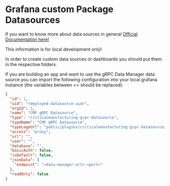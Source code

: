 # Grafana custom Package Datasources

If you want to know more about data sources in general [Official Documentation here!](https://grafana.com/docs/grafana/latest/datasources/)

This information is for local development only!

In order to create custom data sources or dashboards you should put them in the respective folders.

If you are building an app and want to use the gRPC Data Manager data source you can import the following configuration into your local grafana instance (the variables between <> should be replaced):

``` json
{
  "id": 1,
  "uid": "<deployed-datasource-uid>",
  "orgId": 1,
  "name": "CMF gRPC Datasource",
  "type": "criticalmanufacturing-grpc-datasource",
  "typeName": "CMF gRPC Datasource",
  "typeLogoUrl": "public/plugins/criticalmanufacturing-grpc-datasource/img/logo.svg",
  "access": "proxy",
  "url": "",
  "user": "",
  "database": "",
  "basicAuth": false,
  "isDefault": false,
  "jsonData": {
    "endpoint": "<data-manager-url>:<port>"
  },
  "readOnly": false
}
```